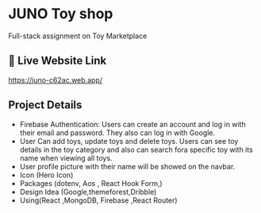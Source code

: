 
# JUNO Toy shop

 Full-stack assignment on Toy Marketplace

## 🔗 Live Website Link

https://juno-c62ac.web.app/

## Project Details
* Firebase Authentication: Users can create an account and log in with their email and
password. They also can log in with Google.
* User Can add toys, update toys and delete toys. Users can see toy details in the toy
  category and also can search fora specific toy with its name when viewing all toys.
* User profile picture with their name will be showed on the navbar.
* Icon (Hero Icon)
* Packages (dotenv, Aos , React Hook Form,)
* Design Idea (Google,themeforest,Dribble)
* Using(React ,MongoDB, Firebase ,React Router)
